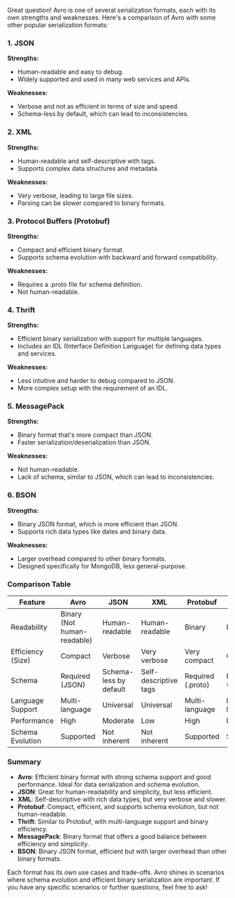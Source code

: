 Great question! Avro is one of several serialization formats, each with its own strengths and weaknesses. Here's a comparison of Avro with some other popular serialization formats:

### 1. **JSON**
**Strengths:**
- Human-readable and easy to debug.
- Widely supported and used in many web services and APIs.

**Weaknesses:**
- Verbose and not as efficient in terms of size and speed.
- Schema-less by default, which can lead to inconsistencies.

### 2. **XML**
**Strengths:**
- Human-readable and self-descriptive with tags.
- Supports complex data structures and metadata.

**Weaknesses:**
- Very verbose, leading to large file sizes.
- Parsing can be slower compared to binary formats.

### 3. **Protocol Buffers (Protobuf)**
**Strengths:**
- Compact and efficient binary format.
- Supports schema evolution with backward and forward compatibility.

**Weaknesses:**
- Requires a .proto file for schema definition.
- Not human-readable.

### 4. **Thrift**
**Strengths:**
- Efficient binary serialization with support for multiple languages.
- Includes an IDL (Interface Definition Language) for defining data types and services.

**Weaknesses:**
- Less intuitive and harder to debug compared to JSON.
- More complex setup with the requirement of an IDL.

### 5. **MessagePack**
**Strengths:**
- Binary format that's more compact than JSON.
- Faster serialization/deserialization than JSON.

**Weaknesses:**
- Not human-readable.
- Lack of schema, similar to JSON, which can lead to inconsistencies.

### 6. **BSON**
**Strengths:**
- Binary JSON format, which is more efficient than JSON.
- Supports rich data types like dates and binary data.

**Weaknesses:**
- Larger overhead compared to other binary formats.
- Designed specifically for MongoDB, less general-purpose.

### Comparison Table

| Feature             | Avro                                 | JSON                  | XML                   | Protobuf             | Thrift               | MessagePack          | BSON                 |
|---------------------|--------------------------------------|-----------------------|-----------------------|----------------------|----------------------|----------------------|----------------------|
| Readability         | Binary (Not human-readable)          | Human-readable        | Human-readable        | Binary               | Binary               | Binary               | Binary               |
| Efficiency (Size)   | Compact                              | Verbose               | Very verbose          | Very compact         | Compact              | Compact              | Compact              |
| Schema              | Required (JSON)                      | Schema-less by default| Self-descriptive tags | Required (.proto)    | Required (IDL)       | Schema-less          | Self-descriptive     |
| Language Support    | Multi-language                       | Universal             | Universal             | Multi-language       | Multi-language       | Multi-language       | Multi-language       |
| Performance         | High                                 | Moderate              | Low                   | High                 | High                 | High                 | High                 |
| Schema Evolution    | Supported                            | Not inherent          | Not inherent          | Supported            | Supported            | Not inherent         | Not inherent         |

### Summary
- **Avro**: Efficient binary format with strong schema support and good performance. Ideal for data serialization and schema evolution.
- **JSON**: Great for human-readability and simplicity, but less efficient.
- **XML**: Self-descriptive with rich data types, but very verbose and slower.
- **Protobuf**: Compact, efficient, and supports schema evolution, but not human-readable.
- **Thrift**: Similar to Protobuf, with multi-language support and binary efficiency.
- **MessagePack**: Binary format that offers a good balance between efficiency and simplicity.
- **BSON**: Binary JSON format, efficient but with larger overhead than other binary formats.

Each format has its own use cases and trade-offs. Avro shines in scenarios where schema evolution and efficient binary serialization are important. If you have any specific scenarios or further questions, feel free to ask!
